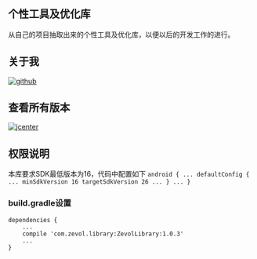 ## 个性工具及优化库

从自己的项目抽取出来的个性工具及优化库，以便以后的开发工作的进行。


## 关于我
[![github](https://img.shields.io/badge/GitHub-SilentHi-green.svg)](https://github.com/SilentHi)


## 查看所有版本
[![jcenter](https://img.shields.io/badge/Jcenter-Latest%20Release-orange.svg)](https://bintray.com/zevol/maven/ZevolLibrary/)


## 权限说明

本库要求SDK最低版本为16，代码中配置如下
    ```
    android {
        ...
        defaultConfig {
            ...
            minSdkVersion 16
            targetSdkVersion 26
            ...
        }
        ...
    }
    ```

### build.gradle设置
```
dependencies {
    ...
    compile 'com.zevol.library:ZevolLibrary:1.0.3'
    ...
}
```